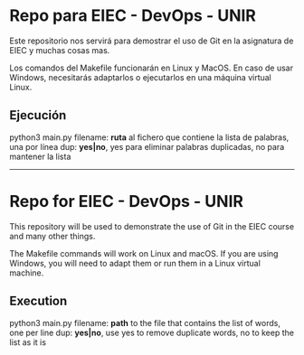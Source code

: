 # Repo para EIEC - DevOps - UNIR

Este repositorio nos servirá para demostrar el uso de Git en la asignatura de EIEC y muchas cosas mas.

Los comandos del Makefile funcionarán en Linux y MacOS. En caso de usar Windows, necesitarás adaptarlos o ejecutarlos en una máquina virtual Linux.

## Ejecución

python3 main.py <filename> <dup>
  filename: **ruta** al fichero que contiene la lista de palabras, una por línea
  dup: **yes|no**, yes para eliminar palabras duplicadas, no para mantener la lista

---



# Repo for EIEC - DevOps - UNIR

This repository will be used to demonstrate the use of Git in the EIEC course and many other things.

The Makefile commands will work on Linux and macOS. If you are using Windows, you will need to adapt them or run them in a Linux virtual machine.

## Execution

python3 main.py <filename> <dup>
  filename: **path** to the file that contains the list of words, one per line
  dup: **yes|no**, use yes to remove duplicate words, no to keep the list as it is
